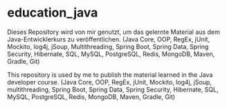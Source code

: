 # education_java
Dieses Repository wird von mir genutzt, um das gelernte Material aus dem Java-Entwicklerkurs zu veröffentlichen.
(Java Core, OOP, RegEx, jUnit, Mockito, log4j, jSoup, Multithreading, Spring Boot, Spring Data, Spring Security, Hibernate, SQL, MySQL, PostgreSQL, Redis, MongoDB, Maven, Gradle, Git)

This repository is used by me to publish the material learned in the Java developer course.
(Java Core, OOP, RegEx, jUnit, Mockito, log4j, jSoup, multithreading, Spring Boot, Spring Data, Spring Security, Hibernate, SQL, MySQL, PostgreSQL, Redis, MongoDB, Maven, Gradle, Git)
